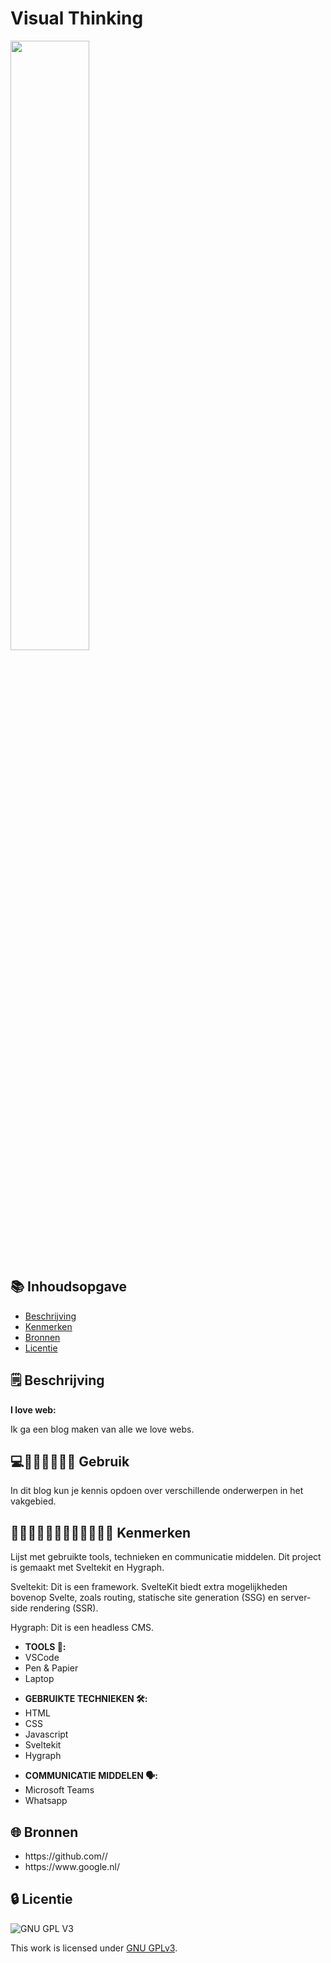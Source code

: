 
# Visual Thinking
<img src='https://github.com/Daniquedejong/i-love-web-app/assets/112856683/d4906b17-5f60-4e3c-8efc-bfef2681de57' width=50%>

## 📚 Inhoudsopgave

* [Beschrijving](#beschrijving)
* [Kenmerken](#kenmerken)
* [Bronnen](#bronnen)
* [Licentie](#licentie)

## 🗒️ Beschrijving
<strong>I love web:</strong>

<p> Ik ga een blog maken van alle we love webs. <br> 
</p>

## 💻👨🏻‍💻👨🏼‍💻 Gebruik

In dit blog kun je kennis opdoen over verschillende onderwerpen in het vakgebied.

## 👩🏼‍💻👩🏾‍💻👨🏻‍💻👨🏼‍💻 Kenmerken

Lijst met gebruikte tools, technieken en communicatie middelen.
Dit project is gemaakt met Sveltekit en Hygraph.

Sveltekit: Dit is een framework. SvelteKit biedt extra mogelijkheden bovenop Svelte, zoals routing, statische site generation (SSG) en server-side rendering (SSR).

Hygraph: Dit is een headless CMS. 


<ul>
<li><strong>TOOLS 🧰:</strong></li>
<li>VSCode</li>
<li>Pen & Papier</li>
<li>Laptop</li>
</ul>

<ul>
<li><strong>GEBRUIKTE TECHNIEKEN 🛠️:</strong></li>
<li>HTML</li>
<li>CSS</li>
<li>Javascript</li>
<li>Sveltekit</li>
<li>Hygraph</li>
</ul>

<ul>
<li><strong>COMMUNICATIE MIDDELEN 🗣️:</strong></li>
<li>Microsoft Teams</li>
 <li>Whatsapp</li>
</ul>


## 🌐 Bronnen

<ul>
<li>https://github.com//</li>
<li>https://www.google.nl/</li>
</ul>



## 🔒 Licentie

![GNU GPL V3](https://www.gnu.org/graphics/gplv3-127x51.png)

This work is licensed under [GNU GPLv3](./LICENSE).
